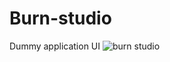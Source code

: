 # Burn-studio
Dummy application UI
![burn studio](https://user-images.githubusercontent.com/106867298/226097105-5987ab58-3278-4a7d-a25d-1667c864266d.jpeg)
